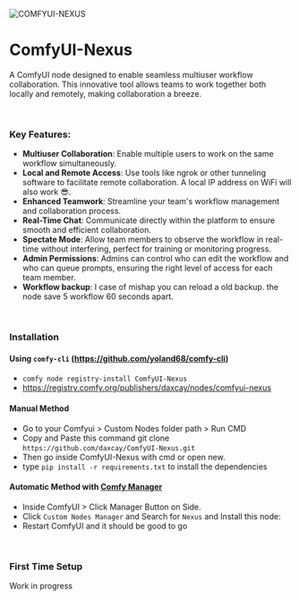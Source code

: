 ![COMFYUI-NEXUS](https://github.com/user-attachments/assets/93fc7c46-a0b6-417a-a6a2-89ff81430079)

# ComfyUI-Nexus

A ComfyUI node designed to enable seamless multiuser workflow collaboration. This innovative tool allows teams to work together both locally and remotely, making collaboration a breeze.

</br>

### Key Features:

  - **Multiuser Collaboration**: Enable multiple users to work on the same workflow simultaneously.
  - **Local and Remote Access**: Use tools like ngrok or other tunneling software to facilitate remote collaboration. A local IP address on WiFi will also work 😎.
  - **Enhanced Teamwork**: Streamline your team's workflow management and collaboration process.
  - **Real-Time Chat**: Communicate directly within the platform to ensure smooth and efficient collaboration.
  - **Spectate Mode**: Allow team members to observe the workflow in real-time without interfering, perfect for training or monitoring progress.
  - **Admin Permissions**: Admins can control who can edit the workflow and who can queue prompts, ensuring the right level of access for each team member.
  - **Workflow backup**: I case of mishap you can reload a old backup. the node save 5 workflow 60 seconds apart.

</br>

### Installation

#### Using `comfy-cli` (https://github.com/yoland68/comfy-cli)
  - `comfy node registry-install ComfyUI-Nexus`
  - https://registry.comfy.org/publishers/daxcay/nodes/comfyui-nexus
  
#### Manual Method
  - Go to your Comfyui > Custom Nodes folder path > Run CMD
  - Copy and Paste this command git clone ```https://github.com/daxcay/ComfyUI-Nexus.git```
  - Then go inside ComfyUI-Nexus with cmd or open new.
  - type ```pip install -r requirements.txt``` to install the dependencies

#### Automatic Method with [Comfy Manager](https://github.com/ltdrdata/ComfyUI-Manager)
  - Inside ComfyUI > Click Manager Button on Side.
  - Click `Custom Nodes Manager` and  Search for `Nexus` and Install this node:    
  - Restart ComfyUI and it should be good to go

</br>

### First Time Setup

Work in progress

